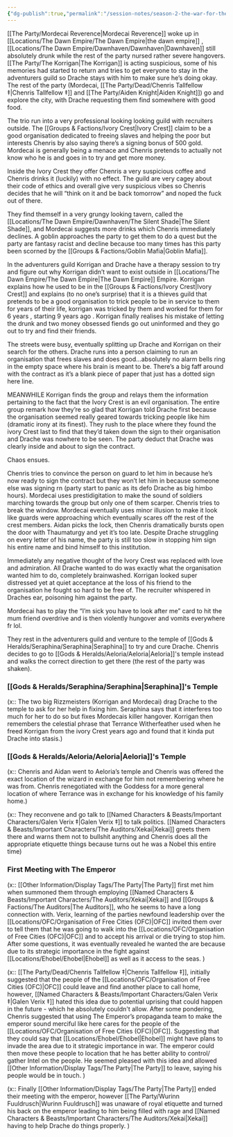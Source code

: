 ```yaml
---
{"dg-publish":true,"permalink":"/session-notes/season-2-the-war-for-the-ofc-s-freedom/session-06/","updated":"2025-06-10T19:04:39.790+01:00"}
---
```



[[The Party/Mordecai Reverence\|Mordecai Reverence]] woke up in [[Locations/The Dawn Empire/The Dawn Empire\|the dawn empire]] , [[Locations/The Dawn Empire/Dawnhaven/Dawnhaven\|Dawnhaven]] still absolutely drunk while the rest of the party nursed rather severe hangovers. [[The Party/The Korrigan\|The Korrigan]] is acting suspicious, some of his memories had started to return and tries to get everyone to stay in the adventurers guild so Drache stays with him to make sure he’s doing okay. The rest of the party (Mordecai, [[The Party/Dead/Chenris Tallfellow ‡\|Chenris Tallfellow ‡]] and [[The Party/Aiden Knight\|Aiden Knight]]) go and explore the city, with Drache requesting them find somewhere with good food.

The trio run into a very professional looking looking guild with recruiters outside. The [[Groups & Factions/Ivory Crest\|Ivory Crest]] claim to be a good organisation dedicated to freeing slaves and helping the poor but interests Chenris by also saying there’s a signing bonus of 500 gold. Mordecai is generally being a menace and Chenris pretends to actually not know who he is and goes in to try and get more money.

Inside the Ivory Crest they offer Chenris a very suspicious coffee and Chenris drinks it (luckily) with no effect. The guild are very cagey about their code of ethics and overall give very suspicious vibes so Chenris decides that he will “think on it and be back tomorrow” and noped the fuck out of there. 

They find themself in a very grungy looking tavern, called the [[Locations/The Dawn Empire/Dawnhaven/The Silent Shade\|The Silent Shade]], and Mordecai suggests more drinks which Chenris immediately declines. A goblin approaches the party to get them to do a quest but the party are fantasy racist and decline because too many times has this party been scorned by the [[Groups & Factions/Goblin Mafia\|Goblin Mafia]].

In the adventurers guild Korrigan and Drache have a therapy session to try and figure out why Korrigan didn’t want to exist outside in [[Locations/The Dawn Empire/The Dawn Empire\|The Dawn Empire]] Empire. Korrigan explains how he used to be in the [[Groups & Factions/Ivory Crest\|Ivory Crest]] and explains (to no one’s surprise) that it is a thieves guild that pretends to be a good organisation to trick people to be in service to them for years of their life, korrigan was tricked by them and worked for them for 6 years , starting 9 years ago . Korrigan finally realises his mistake of letting the drunk and two money obsessed fiends go out uninformed and they go out to try and find their friends.

The streets were busy, eventually splitting up Drache and Korrigan on their search for the others. Drache runs into a person claiming to run an organisation that frees slaves and does good…absolutely no alarm bells ring in the empty space where his brain is meant to be. There’s a big faff around with the contract as it’s a blank piece of paper that just has a dotted sign here line. 

MEANWHILE Korrigan finds the group and relays them the information pertaining to the fact that the Ivory Crest is an evil organisation. The entire group remark how they’re so glad that Korrigan told Drache first because the organisation seemed really geared towards tricking people like him (dramatic irony at its finest). They rush to the place where they found the ivory Crest last to find that they’d taken down the sign to their organisation and Drache was nowhere to be seen. The party deduct that Drache was clearly inside and about to sign the contract. 

Chaos ensues.

Chenris tries to convince the person on guard to let him in because he’s now ready to sign the contract but they won’t let him in because someone else was signing rn (party start to panic as its defo Drache as big himbo hours). Mordecai uses prestidigitation to make the sound of soldiers marching towards the group but only one of them scarper. Chenris tries to break the window. Mordecai eventually uses minor illusion to make it look like guards were approaching which eventually scares off the rest of the crest members. Aidan picks the lock, then Chenris dramatically bursts open the door with Thaumaturgy and yet it’s too late. Despite Drache struggling on every letter of his name, the party is still too slow in stopping him sign his entire name and bind himself to this institution.

Immediately any negative thought of the Ivory Crest was replaced with love and admiration. All Drache wanted to do was exactly what the organisation wanted him to do, completely brainwashed. Korrigan looked super distressed yet at quiet acceptance at the loss of his friend to the organisation he fought so hard to be free of. The recruiter whispered in Draches ear, poisoning him against the party.  

Mordecai has to play the “I’m sick you have to look after me” card to hit the mum friend overdrive and is then violently hungover and vomits everywhere fr lol.

They rest in the adventurers guild and venture to the temple of [[Gods & Heralds/Seraphina/Seraphina\|Seraphina]] to try and cure Drache. Chenris decides to go to [[Gods & Heralds/Aeloria/Aeloria\|Aeloria]]'s temple instead and walks the correct direction to get there (the rest of the party was shaken). 

### [[Gods & Heralds/Seraphina/Seraphina\|Seraphina]]'s Temple
(x:: The two big Rizzmeisters (Korrigan and Mordecai) drag Drache to the temple to ask for her help in fixing him. Seraphina says that it interferes too much for her to do so but fixes Mordecais killer hangover. Korrigan then remembers the celestial phrase that Terrance Witherfeather used when he freed Korrigan from the ivory Crest years ago and found that it kinda put Drache into stasis.)

### [[Gods & Heralds/Aeloria/Aeloria\|Aeloria]]'s Temple
(x:: Chenris and Aidan went to Aeloria’s temple and Chenris was offered the exact location of the wizard in exchange for him not remembering where he was from. Chenris renegotiated with the Goddess for a more general location of where Terrance was in exchange for his knowledge of his family home.)

(x:: They reconvene and go talk to [[Named Characters & Beasts/Important Characters/Galen Verix ‡\|Galen Verix ‡]] to talk politics. [[Named Characters & Beasts/Important Characters/The Auditors/Xekai\|Xekai]] greets them there and warns them not to bullshit anything and Chenris does all the appropriate etiquette things because turns out he was a Nobel this entire time)

### First Meeting with The Emperor
(x:: [[Other Information/Display Tags/The Party\|The Party]] first met him when summoned them through employing [[Named Characters & Beasts/Important Characters/The Auditors/Xekai\|Xekai]] and [[Groups & Factions/The Auditors\|The Auditors]], who he seems to have a long connection with. Verix, learning of the parties newfound leadership over the [[Locations/OFC/Organisation of Free Cities (OFC)\|OFC]] invited them over to tell them that he was going to walk into the [[Locations/OFC/Organisation of Free Cities (OFC)\|OFC]] and to accept his arrival or die trying to stop him. After some questions, it was eventually revealed he wanted the are because due to its strategic importance  in the fight against [[Locations/Ehobel/Ehobel\|Ehobel]] as well as it access to the seas. )

(x:: [[The Party/Dead/Chenris Tallfellow ‡\|Chenris Tallfellow ‡]], initially suggested that the people of the [[Locations/OFC/Organisation of Free Cities (OFC)\|OFC]] could leave and find another place to call home, however, [[Named Characters & Beasts/Important Characters/Galen Verix ‡\|Galen Verix ‡]] hated this idea due to potential uprising that could happen in the future - which he absolutely couldn't allow. After some pondering, Chenris suggested that using The Emperor’s propaganda team to make the emperor sound merciful like here cares for the people of the [[Locations/OFC/Organisation of Free Cities (OFC)\|OFC]]. Suggesting that they could say that [[Locations/Ehobel/Ehobel\|Ehobel]] might have plans to invade the area due to it strategic importance in war. The emperor could then move these people to location that he has better ability to control/ gather Intel on the people. He seemed pleased with this idea and allowed [[Other Information/Display Tags/The Party\|The Party]] to leave, saying his people would be in touch. )

(x:: Finally [[Other Information/Display Tags/The Party\|The Party]] ended their meeting with the emperor, however [[The Party/Wurinn Fuuldrusch\|Wurinn Fuuldrusch]] was unaware of royal etiquette and turned his back on the emperor leading to him being filled with rage and [[Named Characters & Beasts/Important Characters/The Auditors/Xekai\|Xekai]] having to help Drache do things properly. )
